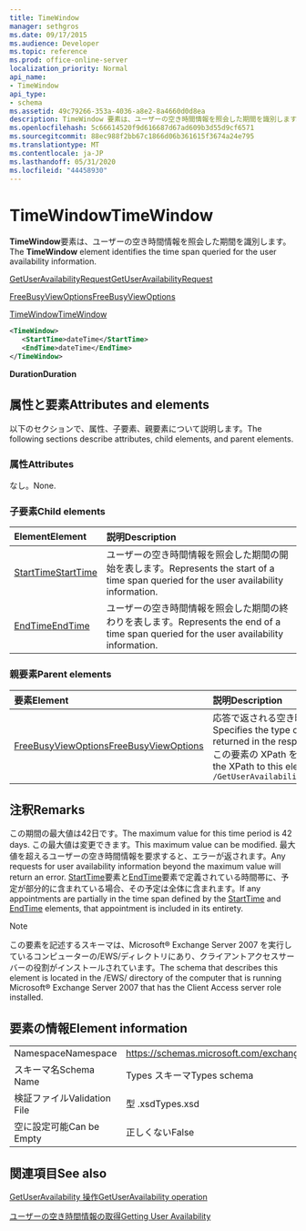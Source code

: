 ```yaml
---
title: TimeWindow
manager: sethgros
ms.date: 09/17/2015
ms.audience: Developer
ms.topic: reference
ms.prod: office-online-server
localization_priority: Normal
api_name:
- TimeWindow
api_type:
- schema
ms.assetid: 49c79266-353a-4036-a8e2-8a4660d0d8ea
description: TimeWindow 要素は、ユーザーの空き時間情報を照会した期間を識別します。
ms.openlocfilehash: 5c66614520f9d616687d67ad609b3d55d9cf6571
ms.sourcegitcommit: 88ec988f2bb67c1866d06b361615f3674a24e795
ms.translationtype: MT
ms.contentlocale: ja-JP
ms.lasthandoff: 05/31/2020
ms.locfileid: "44458930"
---
```

# <a name="timewindow"></a><span data-ttu-id="21635-103">TimeWindow</span><span class="sxs-lookup"><span data-stu-id="21635-103">TimeWindow</span></span>

<span data-ttu-id="21635-104">**TimeWindow**要素は、ユーザーの空き時間情報を照会した期間を識別します。</span><span class="sxs-lookup"><span data-stu-id="21635-104">The **TimeWindow** element identifies the time span queried for the user availability information.</span></span> 
  
[<span data-ttu-id="21635-105">GetUserAvailabilityRequest</span><span class="sxs-lookup"><span data-stu-id="21635-105">GetUserAvailabilityRequest</span></span>](getuseravailabilityrequest.md)
  
[<span data-ttu-id="21635-106">FreeBusyViewOptions</span><span class="sxs-lookup"><span data-stu-id="21635-106">FreeBusyViewOptions</span></span>](freebusyviewoptions.md)
  
[<span data-ttu-id="21635-107">TimeWindow</span><span class="sxs-lookup"><span data-stu-id="21635-107">TimeWindow</span></span>](timewindow.md)
  
```xml
<TimeWindow>
   <StartTime>dateTime</StartTime>
   <EndTime>dateTime</EndTime>
</TimeWindow>
```

 <span data-ttu-id="21635-108">**Duration**</span><span class="sxs-lookup"><span data-stu-id="21635-108">**Duration**</span></span>
## <a name="attributes-and-elements"></a><span data-ttu-id="21635-109">属性と要素</span><span class="sxs-lookup"><span data-stu-id="21635-109">Attributes and elements</span></span>

<span data-ttu-id="21635-110">以下のセクションで、属性、子要素、親要素について説明します。</span><span class="sxs-lookup"><span data-stu-id="21635-110">The following sections describe attributes, child elements, and parent elements.</span></span>
  
### <a name="attributes"></a><span data-ttu-id="21635-111">属性</span><span class="sxs-lookup"><span data-stu-id="21635-111">Attributes</span></span>

<span data-ttu-id="21635-112">なし。</span><span class="sxs-lookup"><span data-stu-id="21635-112">None.</span></span>
  
### <a name="child-elements"></a><span data-ttu-id="21635-113">子要素</span><span class="sxs-lookup"><span data-stu-id="21635-113">Child elements</span></span>

|<span data-ttu-id="21635-114">**Element**</span><span class="sxs-lookup"><span data-stu-id="21635-114">**Element**</span></span>|<span data-ttu-id="21635-115">**説明**</span><span class="sxs-lookup"><span data-stu-id="21635-115">**Description**</span></span>|
|:-----|:-----|
|[<span data-ttu-id="21635-116">StartTime</span><span class="sxs-lookup"><span data-stu-id="21635-116">StartTime</span></span>](starttime.md) <br/> |<span data-ttu-id="21635-117">ユーザーの空き時間情報を照会した期間の開始を表します。</span><span class="sxs-lookup"><span data-stu-id="21635-117">Represents the start of a time span queried for the user availability information.</span></span>  <br/> |
|[<span data-ttu-id="21635-118">EndTime</span><span class="sxs-lookup"><span data-stu-id="21635-118">EndTime</span></span>](endtime.md) <br/> |<span data-ttu-id="21635-119">ユーザーの空き時間情報を照会した期間の終わりを表します。</span><span class="sxs-lookup"><span data-stu-id="21635-119">Represents the end of a time span queried for the user availability information.</span></span>  <br/> |
   
### <a name="parent-elements"></a><span data-ttu-id="21635-120">親要素</span><span class="sxs-lookup"><span data-stu-id="21635-120">Parent elements</span></span>

|<span data-ttu-id="21635-121">**要素**</span><span class="sxs-lookup"><span data-stu-id="21635-121">**Element**</span></span>|<span data-ttu-id="21635-122">**説明**</span><span class="sxs-lookup"><span data-stu-id="21635-122">**Description**</span></span>|
|:-----|:-----|
|[<span data-ttu-id="21635-123">FreeBusyViewOptions</span><span class="sxs-lookup"><span data-stu-id="21635-123">FreeBusyViewOptions</span></span>](freebusyviewoptions.md) <br/> |<span data-ttu-id="21635-124">応答で返される空き時間情報の種類を指定します。</span><span class="sxs-lookup"><span data-stu-id="21635-124">Specifies the type of free/busy information returned in the response.</span></span>  <br/> <span data-ttu-id="21635-125">この要素の XPath を次に示します。</span><span class="sxs-lookup"><span data-stu-id="21635-125">The following is the XPath to this element:</span></span>  <br/>  `/GetUserAvailabilityRequest/FreeBusyViewOptions` <br/> |
   
## <a name="remarks"></a><span data-ttu-id="21635-126">注釈</span><span class="sxs-lookup"><span data-stu-id="21635-126">Remarks</span></span>

<span data-ttu-id="21635-127">この期間の最大値は42日です。</span><span class="sxs-lookup"><span data-stu-id="21635-127">The maximum value for this time period is 42 days.</span></span> <span data-ttu-id="21635-128">この最大値は変更できます。</span><span class="sxs-lookup"><span data-stu-id="21635-128">This maximum value can be modified.</span></span> <span data-ttu-id="21635-129">最大値を超えるユーザーの空き時間情報を要求すると、エラーが返されます。</span><span class="sxs-lookup"><span data-stu-id="21635-129">Any requests for user availability information beyond the maximum value will return an error.</span></span> <span data-ttu-id="21635-130">[StartTime](starttime.md)要素と[EndTime](endtime.md)要素で定義されている時間帯に、予定が部分的に含まれている場合、その予定は全体に含まれます。</span><span class="sxs-lookup"><span data-stu-id="21635-130">If any appointments are partially in the time span defined by the [StartTime](starttime.md) and [EndTime](endtime.md) elements, that appointment is included in its entirety.</span></span> 
  
> [!NOTE]
> <span data-ttu-id="21635-131">この要素を記述するスキーマは、Microsoft® Exchange Server 2007 を実行しているコンピューターの/EWS/ディレクトリにあり、クライアントアクセスサーバーの役割がインストールされています。</span><span class="sxs-lookup"><span data-stu-id="21635-131">The schema that describes this element is located in the /EWS/ directory of the computer that is running Microsoft® Exchange Server 2007 that has the Client Access server role installed.</span></span> 
  
## <a name="element-information"></a><span data-ttu-id="21635-132">要素の情報</span><span class="sxs-lookup"><span data-stu-id="21635-132">Element information</span></span>

|||
|:-----|:-----|
|<span data-ttu-id="21635-133">Namespace</span><span class="sxs-lookup"><span data-stu-id="21635-133">Namespace</span></span>  <br/> |https://schemas.microsoft.com/exchange/services/2006/types  <br/> |
|<span data-ttu-id="21635-134">スキーマ名</span><span class="sxs-lookup"><span data-stu-id="21635-134">Schema Name</span></span>  <br/> |<span data-ttu-id="21635-135">Types スキーマ</span><span class="sxs-lookup"><span data-stu-id="21635-135">Types schema</span></span>  <br/> |
|<span data-ttu-id="21635-136">検証ファイル</span><span class="sxs-lookup"><span data-stu-id="21635-136">Validation File</span></span>  <br/> |<span data-ttu-id="21635-137">型 .xsd</span><span class="sxs-lookup"><span data-stu-id="21635-137">Types.xsd</span></span>  <br/> |
|<span data-ttu-id="21635-138">空に設定可能</span><span class="sxs-lookup"><span data-stu-id="21635-138">Can be Empty</span></span>  <br/> |<span data-ttu-id="21635-139">正しくない</span><span class="sxs-lookup"><span data-stu-id="21635-139">False</span></span>  <br/> |
   
## <a name="see-also"></a><span data-ttu-id="21635-140">関連項目</span><span class="sxs-lookup"><span data-stu-id="21635-140">See also</span></span>



[<span data-ttu-id="21635-141">GetUserAvailability 操作</span><span class="sxs-lookup"><span data-stu-id="21635-141">GetUserAvailability operation</span></span>](getuseravailability-operation.md)


[<span data-ttu-id="21635-142">ユーザーの空き時間情報の取得</span><span class="sxs-lookup"><span data-stu-id="21635-142">Getting User Availability</span></span>](https://msdn.microsoft.com/library/d4133fcb-9b0f-4e6b-aadf-a389da83516a%28Office.15%29.aspx)

